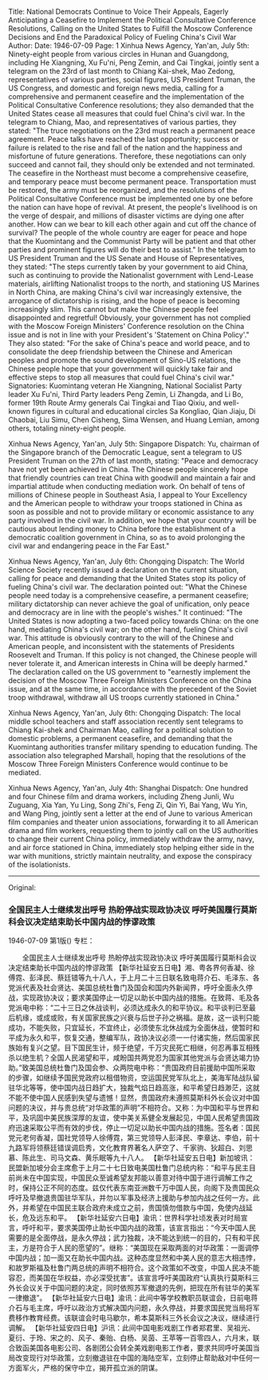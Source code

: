Title: National Democrats Continue to Voice Their Appeals, Eagerly Anticipating a Ceasefire to Implement the Political Consultative Conference Resolutions, Calling on the United States to Fulfill the Moscow Conference Decisions and End the Paradoxical Policy of Fueling China's Civil War
Author:
Date: 1946-07-09
Page: 1
Xinhua News Agency, Yan'an, July 5th: Ninety-eight people from various circles in Hunan and Guangdong, including He Xiangning, Xu Fu'ni, Peng Zemin, and Cai Tingkai, jointly sent a telegram on the 23rd of last month to Chiang Kai-shek, Mao Zedong, representatives of various parties, social figures, US President Truman, the US Congress, and domestic and foreign news media, calling for a comprehensive and permanent ceasefire and the implementation of the Political Consultative Conference resolutions; they also demanded that the United States cease all measures that could fuel China's civil war. In the telegram to Chiang, Mao, and representatives of various parties, they stated: "The truce negotiations on the 23rd must reach a permanent peace agreement. Peace talks have reached the last opportunity; success or failure is related to the rise and fall of the nation and the happiness and misfortune of future generations. Therefore, these negotiations can only succeed and cannot fail, they should only be extended and not terminated. The ceasefire in the Northeast must become a comprehensive ceasefire, and temporary peace must become permanent peace. Transportation must be restored, the army must be reorganized, and the resolutions of the Political Consultative Conference must be implemented one by one before the nation can have hope of revival. At present, the people's livelihood is on the verge of despair, and millions of disaster victims are dying one after another. How can we bear to kill each other again and cut off the chance of survival? The people of the whole country are eager for peace and hope that the Kuomintang and the Communist Party will be patient and that other parties and prominent figures will do their best to assist." In the telegram to US President Truman and the US Senate and House of Representatives, they stated: "The steps currently taken by your government to aid China, such as continuing to provide the Nationalist government with Lend-Lease materials, airlifting Nationalist troops to the north, and stationing US Marines in North China, are making China's civil war increasingly extensive, the arrogance of dictatorship is rising, and the hope of peace is becoming increasingly slim. This cannot but make the Chinese people feel disappointed and regretful! Obviously, your government has not complied with the Moscow Foreign Ministers' Conference resolution on the China issue and is not in line with your President's 'Statement on China Policy'." They also stated: "For the sake of China's peace and world peace, and to consolidate the deep friendship between the Chinese and American peoples and promote the sound development of Sino-US relations, the Chinese people hope that your government will quickly take fair and effective steps to stop all measures that could fuel China's civil war." Signatories: Kuomintang veteran He Xiangning, National Socialist Party leader Xu Fu'ni, Third Party leaders Peng Zemin, Li Zhangda, and Li Bo, former 19th Route Army generals Cai Tingkai and Tiao Qixiu, and well-known figures in cultural and educational circles Sa Kongliao, Qian Jiaju, Di Chaobai, Liu Simu, Chen Cisheng, Sima Wensen, and Huang Lemian, among others, totaling ninety-eight people.

Xinhua News Agency, Yan'an, July 5th: Singapore Dispatch: Yu, chairman of the Singapore branch of the Democratic League, sent a telegram to US President Truman on the 27th of last month, stating: "Peace and democracy have not yet been achieved in China. The Chinese people sincerely hope that friendly countries can treat China with goodwill and maintain a fair and impartial attitude when conducting mediation work. On behalf of tens of millions of Chinese people in Southeast Asia, I appeal to Your Excellency and the American people to withdraw your troops stationed in China as soon as possible and not to provide military or economic assistance to any party involved in the civil war. In addition, we hope that your country will be cautious about lending money to China before the establishment of a democratic coalition government in China, so as to avoid prolonging the civil war and endangering peace in the Far East."

Xinhua News Agency, Yan'an, July 6th: Chongqing Dispatch: The World Science Society recently issued a declaration on the current situation, calling for peace and demanding that the United States stop its policy of fueling China's civil war. The declaration pointed out: "What the Chinese people need today is a comprehensive ceasefire, a permanent ceasefire; military dictatorship can never achieve the goal of unification, only peace and democracy are in line with the people's wishes." It continued: "The United States is now adopting a two-faced policy towards China: on the one hand, mediating China's civil war; on the other hand, fueling China's civil war. This attitude is obviously contrary to the will of the Chinese and American people, and inconsistent with the statements of Presidents Roosevelt and Truman. If this policy is not changed, the Chinese people will never tolerate it, and American interests in China will be deeply harmed." The declaration called on the US government to "earnestly implement the decision of the Moscow Three Foreign Ministers Conference on the China issue, and at the same time, in accordance with the precedent of the Soviet troop withdrawal, withdraw all US troops currently stationed in China."

Xinhua News Agency, Yan'an, July 6th: Chongqing Dispatch: The local middle school teachers and staff association recently sent telegrams to Chiang Kai-shek and Chairman Mao, calling for a political solution to domestic problems, a permanent ceasefire, and demanding that the Kuomintang authorities transfer military spending to education funding. The association also telegraphed Marshall, hoping that the resolutions of the Moscow Three Foreign Ministers Conference would continue to be mediated.

Xinhua News Agency, Yan'an, July 4th: Shanghai Dispatch: One hundred and four Chinese film and drama workers, including Zheng Junli, Wu Zuguang, Xia Yan, Yu Ling, Song Zhi's, Feng Zi, Qin Yi, Bai Yang, Wu Yin, and Wang Ping, jointly sent a letter at the end of June to various American film companies and theater union associations, forwarding it to all American drama and film workers, requesting them to jointly call on the US authorities to change their current China policy, immediately withdraw the army, navy, and air force stationed in China, immediately stop helping either side in the war with munitions, strictly maintain neutrality, and expose the conspiracy of the isolationists.



<hr /> 

Original: 


### 全国民主人士继续发出呼号  热盼停战实现政协决议  呼吁美国履行莫斯科会议决定结束助长中国内战的悖谬政策

1946-07-09
第1版()
专栏：

　　全国民主人士继续发出呼号
    热盼停战实现政协决议
    呼吁美国履行莫斯科会议决定结束助长中国内战的悖谬政策
    【新华社延安五日电】湘、粤各界何香凝、徐傅霓、彭泽民、蔡廷错等九十八人，于上月二十三日联名致电蒋介石、毛泽东、各党派代表及社会贤达、美国总统杜鲁门及国会和国内外新闻界，呼吁全面永久停战，实现政协决议；要求美国停止一切足以助长中国内战的措施。在致蒋、毛及各党派电中称：“二十三日之休战谈判，必须达成永久的和平协议。和平谈判已至最后机缘，或成或败，有关国家民族之兴衰与后世子孙之祸福。是故，这一谈判只能成功，不能失败，只宜延长，不宜终止，必须使东北休战成为全面休战，使暂时和平成为永久和平，恢复交通，整编军队，政协决议必须一一付诸实施，然后国家民族始有复兴之望。目下国民生计，频于绝望，千万灾民死亡相继，何忍再事互相残杀以绝生机？全国人民渴望和平，咸盼国共两党忍为国家其他党派与会贤达竭力协助。”致美国总统杜鲁门及国会参、众两院电中称：“贵国政府目前援助中国所采取的步骤，如继续予国民党政府以租借物资，空运国民党军队北上，美海军陆战队留驻华北等等，使中国内战日趋扩大，独裁气焰日趋高涨，和平希望日趋渺茫，这就不能不使中国人民感到失望与遗憾！显然，贵国政府未遵照莫斯科外长会议对中国问题的决议，并与贵总统“对华政策的声明”不相符合。又称：为中国和平与世界和平，及巩固中美民族深厚的友谊，使中美关系健全发展起见，中国人民希望贵国政府迅速采取公平而有效的步伐，停止一切足以助长中国内战的措施。签名者：国民党元老何香凝，国社党领导人徐傅霓，第三党领导人彭泽民、李章达、李伯，前十九路军将领蔡廷错误调启秀，文化教育界著名人萨空了、千家驹、狄超白、刘思慕、陈此生、司马文森、黄乐眠等九十八人。
    【新华社延安五日电】新加坡讯：民盟新加坡分会主席愈于上月二十七日致电美国杜鲁门总统内称：“和平与民主目前尚未在中国实现，中国民众至诚希望友邦能以善意对待中国于进行调解工作之时，保持公正不阿的态度。兹仅代表东南亚洲数千万中国人民，向阁下及贵国民众呼吁及早撤退贵国驻华军队，并勿以军事及经济上援助与参加内战之任何一方。此外，并希望在中国民主联合政府未成立之前，贵国慎勿借款与中国，免使内战延长，危及远东和平。
    【新华社延安六日电】渝讯：世界科学社顷发表对时局宣言，呼吁和平，要求美国停止助长中国内战的政策，该宣言指出：“今天中国人民需要的是全面停战，是永久停战；武力独裁，决不能达到统一的目的，只有和平民主，方是符合于人民的愿望的”。继称：“美国现在采取两面的对华政策：一面调停中国内战；加一面又在助长中国内战。这种态度显然和中美人民的意志大相违悖，和故罗斯福及杜鲁门两总统的声明不相符合。这个政策如不改变，中国人民决不能容忍，而美国在华权益，亦必深受扰害”。该宣言呼吁美国政府“认真执行莫斯科三外长会议关于中国问题的决定，同时依照苏军撤退的先例，把现在所有驻华的美军一律撤退”。
    【新华社延安六日电】渝讯：此间中等学校教职员联谊会，日前电蒋介石与毛主席，呼吁以政治方式解决国内问题，永久停战，并要求国民党当局将军费移作教育经费。该联谊会时电马歇尔，希本莫斯科三外长会议之决议，继续进行调解。
    【新华社延安四日电】沪讯：此间中国电影戏剧工作者郑君里、吴祖光、夏衍、于玲、宋之的、风子、秦贻、白杨、吴茵、王苹等一百零四人，六月末，联合致函美国各电影公司、各剧团公会转全美戏剧电影工作者，要求共同呼吁美国当局改变现行对华政策，立刻撤退驻在中国的海陆空军，立刻停止帮助敌对中任何一方面军火，严格的保守中立，揭开孤立派的阴谋。
